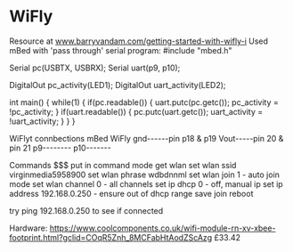 # WiFly
Resource at www.barryvandam.com/getting-started-with-wifly-i
Used mBed with 'pass through' serial program:
#include "mbed.h"
 
Serial pc(USBTX, USBRX);
Serial uart(p9, p10);
 
DigitalOut pc_activity(LED1);
DigitalOut uart_activity(LED2);
 
int main() {
    while(1) {
        if(pc.readable()) {
            uart.putc(pc.getc());
            pc_activity = !pc_activity;
        }
        if(uart.readable()) {
            pc.putc(uart.getc());
            uart_activity = !uart_activity;
        }
    }
}

WiFlyt connbections
mBed     WiFly
gnd------pin p18 & p19
Vout-----pin 20 & pin 21
p9--------
p10-------

Commands
$$$  put in command mode
get wlan
set wlan ssid virginmedia5958900
set wlan phrase wdbdnnml
set wlan join 1  - auto join mode
set wlan channel 0  - all channels
set ip dhcp 0  - off, manual ip
set ip address 192.168.0.250  - ensure out of dhcp range
save
join
reboot

try ping 192.168.0.250 to see if connected

Hardware:
https://www.coolcomponents.co.uk/wifi-module-rn-xv-xbee-footprint.html?gclid=COqR5Znh_8MCFabHtAodZScAzg   £33.42

